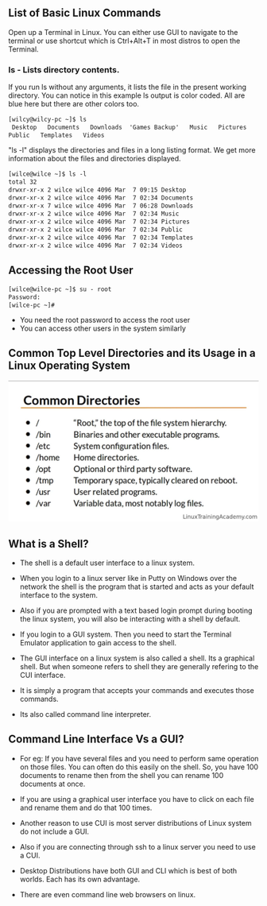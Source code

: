 ## List of Basic Linux Commands
Open up a Terminal in Linux. You can either use GUI to navigate to the terminal or use shortcut which is Ctrl+Alt+T in most distros to open the Terminal.

### ls - Lists directory contents.
If you run ls without any arguments, it lists the file in the present working directory. You can notice in this example ls output is color coded. All are blue here but there are other colors too.
```console
[wilcy@wilcy-pc ~]$ ls
 Desktop   Documents   Downloads  'Games Backup'   Music   Pictures   Public   Templates   Videos
```
"ls -l" displays the directories and files in a long listing format. We get more information about the files and directories displayed.
```console
[wilce@wilce ~]$ ls -l
total 32
drwxr-xr-x 2 wilce wilce 4096 Mar  7 09:15 Desktop
drwxr-xr-x 2 wilce wilce 4096 Mar  7 02:34 Documents
drwxr-xr-x 7 wilce wilce 4096 Mar  7 06:28 Downloads
drwxr-xr-x 2 wilce wilce 4096 Mar  7 02:34 Music
drwxr-xr-x 2 wilce wilce 4096 Mar  7 02:34 Pictures
drwxr-xr-x 2 wilce wilce 4096 Mar  7 02:34 Public
drwxr-xr-x 2 wilce wilce 4096 Mar  7 02:34 Templates
drwxr-xr-x 2 wilce wilce 4096 Mar  7 02:34 Videos
```

## Accessing the Root User

```console
[wilce@wilce-pc ~]$ su - root
Password: 
[wilce-pc ~]# 
```

- You need the root password to access the root user
- You can access other users in the system similarly
  
## Common Top Level Directories and its Usage in a Linux Operating System

![Top Leve](toplevel.png)

## What is a Shell?

- The shell is a default user interface to a linux system.

- When you login to a linux server like in Putty on Windows over the network the shell is the program that is started and acts as your default interface to the system.

- Also if you are prompted with a text based login prompt during booting the linux system, you will also be interacting with a shell by default.

- If you login to a GUI system. Then you need to start the Terminal Emulator application to gain access to the shell.

- The GUI interface on a linux system is also called a shell. Its a graphical shell.
But when someone refers to shell they are generally refering to the CUI interface.

- It is simply a program that accepts your commands and executes those commands.

- Its also called command line interpreter.

## Command Line Interface Vs a GUI?

- For eg: If you have several files and you need to perform same operation on those files. You can often do this easily on the shell.
So, you have 100 documents to rename then from the shell you can rename 100 documents at once.

- If you are using a graphical user interface you have to click on each file and rename them and do that 100 times.

- Another reason to use CUI is most server distributions of Linux system do not include a GUI.

- Also if you are connecting through ssh to a linux server you need to use a CUI.

- Desktop Distributions have both GUI and CLI which is best of both worlds. Each has its own advantage.

- There are even command line web browsers on linux.